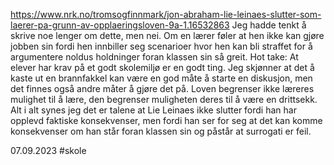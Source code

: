 https://www.nrk.no/tromsogfinnmark/jon-abraham-lie-leinaes-slutter-som-laerer-pa-grunn-av-opplaeringsloven-9a-1.16532863
Jeg hadde tenkt å skrive noe lenger om dette, men nei. Om en lærer føler at hen ikke kan gjøre jobben sin fordi hen innbiller seg scenarioer hvor hen kan bli straffet for å argumentere noldus holdninger foran klassen sin så greit. Hot take: At elever har krav på et godt skolemiljø er en godt ting.
Jeg skjønner at det å kaste ut en brannfakkel kan være en god måte å starte en diskusjon, men det finnes også andre måter å gjøre det på. Loven begrenser ikke læreres mulighet til å lære, den begrenser muligheten deres til å være en drittsekk.
Alt i alt synes jeg det er talene at Lie Leinaes ikke slutter fordi han har opplevd faktiske konsekvenser, men fordi han ser for seg at det kan komme konsekvenser om han står foran klassen sin og påstår at surrogati er feil.

07.09.2023
#skole
